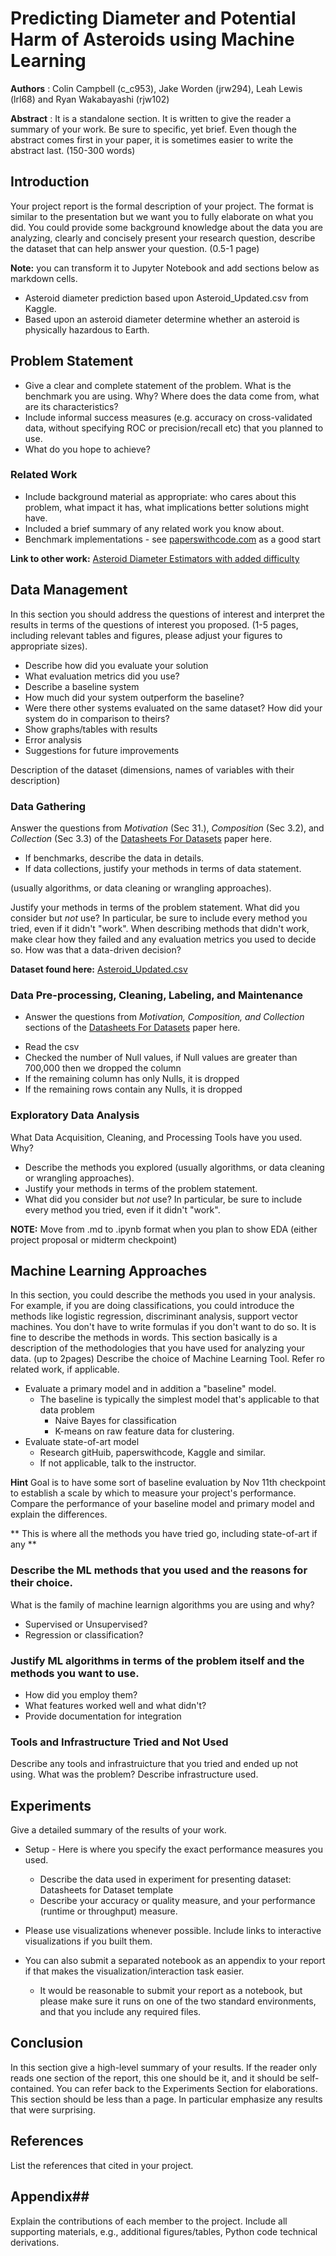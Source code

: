 # Predicting Diameter and Potential Harm of Asteroids using Machine Learning
**Authors** :
Colin Campbell (c_c953), Jake Worden (jrw294), Leah Lewis (lrl68) and Ryan Wakabayashi (rjw102)

**Abstract** : It is a standalone section. It is written to give the reader a summary of your work. Be sure to specific, yet brief. Even though the abstract comes first in your paper, it is sometimes easier to write the abstract last. (150-300 words)

## Introduction

Your project report is the formal description of your project. The format is similar to the presentation but we want you to fully elaborate on what you did. You could provide some background knowledge about the data you are analyzing, clearly and concisely present your research question, describe the dataset that can help answer your question. (0.5-1 page) 

**Note:** you can transform it to Jupyter Notebook and add sections below as markdown cells. 

* Asteroid diameter prediction based upon Asteroid_Updated.csv from Kaggle.
* Based upon an asteroid diameter determine whether an asteroid is physically hazardous to Earth. 

## Problem Statement 
* Give a clear and complete statement of the problem. 
  What is the benchmark you are using.  Why?  Where does the data come from, what are its characteristics?
* Include informal success measures (e.g. accuracy on cross-validated data, without specifying ROC or precision/recall etc) that you planned to use.
* What do you hope to achieve? 

### Related Work

* Include background material as appropriate: who cares about this problem, what impact it has, what implications better solutions might have.
* Included a brief summary of any related work you know about.
* Benchmark implementations - see [paperswithcode.com](paperswithcode.com) as a good start 

**Link to other work:** [Asteroid Diameter Estimators with added difficulty](https://www.kaggle.com/liamkesatoran/asteroid-diameter-estimators-with-added-difficulty)

## Data Management 

In this section you should address the questions of interest and interpret the results in terms of the questions of interest you proposed. (1-5 pages, including relevant tables and figures, please adjust your figures to appropriate sizes).

- Describe how did you evaluate your solution
- What evaluation metrics did you use?
- Describe a baseline system
- How much did your system outperform the baseline?
- Were there other systems evaluated on the same dataset? How did your system do in comparison to theirs?
- Show graphs/tables with results
- Error analysis
- Suggestions for future improvements

Description of the dataset (dimensions, names of variables with their description)

### Data Gathering

Answer the questions from *Motivation* (Sec 31.), *Composition* (Sec 3.2), and *Collection* (Sec 3.3) of the [Datasheets For Datasets](https://arxiv.org/abs/1803.09010) paper here. 
* If benchmarks, describe the data in details.
* If data collections, justify your methods in terms of data statement. 

(usually algorithms, or data cleaning or wrangling approaches). 

Justify your methods in terms of the problem statement. What did you consider but *not* use? In particular, be sure to include every method you tried, even if it didn't "work". When describing methods that didn't work, make clear how they failed and any evaluation metrics you used to decide so. How was that a data-driven decision? 

**Dataset found here:** [Asteroid_Updated.csv](https://www.kaggle.com/basu369victor/prediction-of-asteroid-diameter?select=Asteroid_Updated.csv)

### Data Pre-processing, Cleaning, Labeling, and Maintenance 

* Answer the questions from *Motivation, Composition, and Collection* sections of the [Datasheets For Datasets](https://arxiv.org/abs/1803.09010) paper here. 

- Read the csv
- Checked the number of Null values, if Null values are greater than 700,000 then we dropped the column
- If the remaining column has only Nulls, it is dropped
- If the remaining rows contain any Nulls, it is dropped

### Exploratory Data Analysis 

What Data Acquisition, Cleaning, and Processing Tools have you used.  Why? 

* Describe the methods you explored (usually algorithms, or data cleaning or wrangling approaches). 
* Justify your methods in terms of the problem statement. 
* What did you consider but *not* use? In particular, be sure to include every method you tried, even if it didn't "work". 

**NOTE:** Move from .md to .ipynb format when you plan to show EDA (either project proposal or midterm checkpoint)

## Machine Learning Approaches

In this section, you could describe the methods you used in your analysis. For example, if you are doing classifications, you could introduce the methods like logistic regression, discriminant analysis, support vector machines. You don't have to write formulas if you don't want to do so. It is fine to describe the methods in words. This section basically is a description of the methodologies that you have used for analyzing your data. (up to 2pages)
Describe the choice of Machine Learning Tool.  Refer ro related work, if applicable.  

* Evaluate a primary model and in addition a "baseline" model. 
  * The baseline is typically the simplest model that's applicable to that data problem
    * Naive Bayes for classification
	* K-means on raw feature data for clustering.
* Evaluate state-of-art model 
  * Research gitHuib, paperswithcode, Kaggle and similar. 
  * If not applicable, talk to the instructor.  
  
**Hint** Goal is to have some sort of baseline evaluation by Nov 11th checkpoint to establish a scale by which to measure your project's performance. Compare the performance of your baseline model and primary model and explain the differences.

** This is where all the methods you have tried go, including state-of-art if any **

### Describe the ML methods that you used and the reasons for their choice. 
What is the family of machine learnign algorithms you are using and why? 
* Supervised or Unsupervised?
* Regression or classification?

### Justify ML algorithms in terms of the problem itself and the methods you want to use. 
* How did you employ them? 
* What features worked well and what didn't?
* Provide documentation for integration  

### Tools and Infrastructure Tried and Not Used

Describe any tools and infrastruicture that you tried and ended up not using.
What was the problem? 
Describe infrastructure used. 

## Experiments

Give a detailed summary of the results of your work.

 * Setup - Here is where you specify the exact performance measures you used.  
   * Describe the data used in experiment for presenting dataset: Datasheets for Dataset template 
   * Describe your accuracy or quality measure, and your performance (runtime or throughput) measure. 
   
 * Please use visualizations whenever possible. Include links to interactive visualizations if you built them. 
 
 * You can also submit a separated notebook as an appendix to your report if that makes the visualization/interaction task easier. 
   * It would be reasonable to submit your report as a notebook, but please make sure it runs on one of the two standard environments, and that you include any required files. 

## Conclusion
In this section give a high-level summary of your results. If the reader only reads one section of the report, this one should be it, and it should be self-contained.  You can refer back to the Experiments Section for elaborations. This section should be less than a page. In particular emphasize any results that were surprising.


## References
List the references that cited in your project.

## Appendix## 

Explain the contributions of each member to the project. Include all supporting materials, e.g., additional figures/tables, Python code technical derivations.
